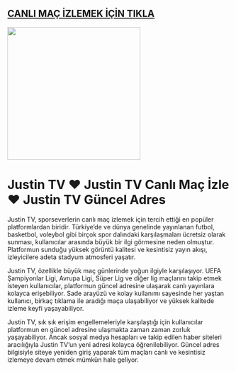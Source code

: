 ## <a href="https://fli.so/betnanotv">CANLI MAÇ İZLEMEK İÇİN TIKLA</a>

<a href="https://fli.so/betnanotv"><img src="https://i.ibb.co/KcQNy8ZZ/AIZLE.png" style="height:300px;"></a>

# Justin TV ❤️ Justin TV Canlı Maç İzle ❤️ Justin TV Güncel Adres

Justin TV, sporseverlerin canlı maç izlemek için tercih ettiği en popüler platformlardan biridir. Türkiye’de ve dünya genelinde yayınlanan futbol, basketbol, voleybol gibi birçok spor dalındaki karşılaşmaları ücretsiz olarak sunması, kullanıcılar arasında büyük bir ilgi görmesine neden olmuştur. Platformun sunduğu yüksek görüntü kalitesi ve kesintisiz yayın akışı, izleyicilere adeta stadyum atmosferi yaşatır.

Justin TV, özellikle büyük maç günlerinde yoğun ilgiyle karşılaşıyor. UEFA Şampiyonlar Ligi, Avrupa Ligi, Süper Lig ve diğer lig maçlarını takip etmek isteyen kullanıcılar, platformun güncel adresine ulaşarak canlı yayınlara kolayca erişebiliyor. Sade arayüzü ve kolay kullanımı sayesinde her yaştan kullanıcı, birkaç tıklama ile aradığı maça ulaşabiliyor ve yüksek kalitede izleme keyfi yaşayabiliyor.

Justin TV, sık sık erişim engellemeleriyle karşılaştığı için kullanıcılar platformun en güncel adresine ulaşmakta zaman zaman zorluk yaşayabiliyor. Ancak sosyal medya hesapları ve takip edilen haber siteleri aracılığıyla Justin TV’un yeni adresi kolayca öğrenilebiliyor. Güncel adres bilgisiyle siteye yeniden giriş yaparak tüm maçları canlı ve kesintisiz izlemeye devam etmek mümkün hale geliyor.
